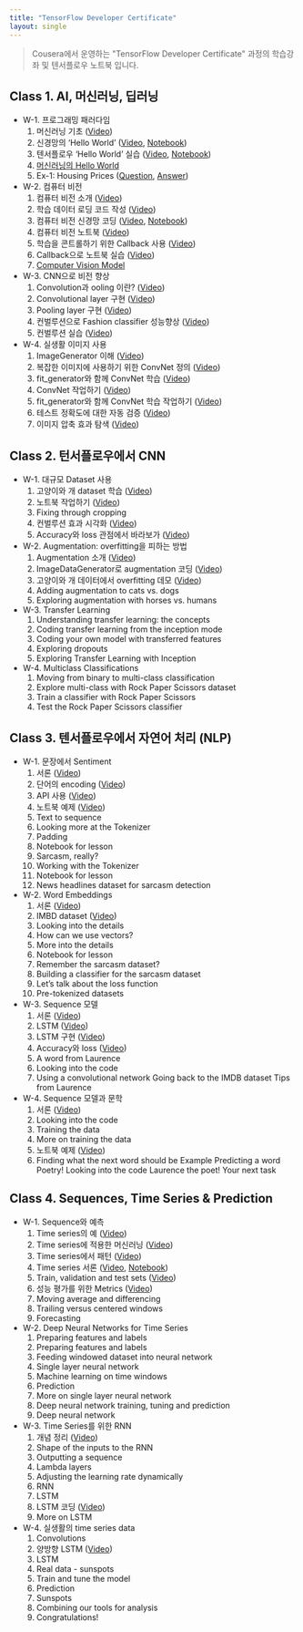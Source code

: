```yaml
---
title: "TensorFlow Developer Certificate"
layout: single
---
```


> Cousera에서 운영하는 "TensorFlow Developer Certificate" 과정의 학습강좌 및 텐서플로우 노트북 입니다.

## Class 1. AI, 머신러닝, 딥러닝
* W-1. 프로그래밍 패러다임
  1. 머신러닝 기초 ([Video](https://drive.google.com/file/d/1Cf_9DH7KWcLz7YJ-W4DHGngaMrVE15pX/view?usp=sharing))
  2. 신경망의 ‘Hello World’ ([Video](https://drive.google.com/file/d/1CemGe4AnOjuOm7OE4C5AycbLzrP-D565/view?usp=sharing), [Notebook](https://colab.research.google.com/drive/1GCh207-hIdaCcaLqZ4363zOKULNAN1A0))
  3. 텐서플로우 ‘Hello World’ 실습 ([Video](https://drive.google.com/file/d/1CfQYOuy4BD6H_bPzh4eYMph-2dnyBQCC/view?usp=sharing), [Notebook](https://colab.research.google.com/drive/1G1iWlflG_wNNHyLlYX3abYDCQr94UP4U))
  4. [머신러닝의 Hello World](https://developers.google.com/codelabs/tensorflow-1-helloworld#0)
  5. Ex-1: Housing Prices ([Question](https://colab.research.google.com/drive/1bOZcCbQE8OreI_mqY89z6RMpzXEvzkz8), [Answer](https://colab.research.google.com/drive/1bQGMd9Bh1-X7PmAcDbJH0ERlotYVmQGn))
* W-2. 컴퓨터 비전 
  1. 컴퓨터 비전 소개 ([Video](https://drive.google.com/file/d/1CjA1cS5tW3S4FeRniPYP_bnluFsgkLPr/view?usp=sharing))
  2. 학습 데이터 로딩 코드 작성 ([Video](https://drive.google.com/file/d/1CjOZJ9_wDl4Cs8LCyUZGjI8_I66LcQTD/view?usp=sharing))
  3. 컴퓨터 비전 신경망 코딩 ([Video](https://drive.google.com/file/d/1Ckp6Mi7UYzXPtFHqLGADfjm9boM63Wm6/view?usp=sharing), [Notebook](https://colab.research.google.com/drive/1GSianNRgCgUVUOxSYAS1t5dRZUg7E8dn))
  4. 컴퓨터 비전 노트북  ([Video](https://drive.google.com/file/d/1D8kuCDTflhbe3TX06v9IjRvmIILU4UxT/view?usp=sharing))
  5. 학습을 콘트롤하기 위한 Callback 사용 ([Video](https://drive.google.com/file/d/1D5anYmJtOjqyv4iYoYr75nwp1_dF5irT/view?usp=sharing))
  6. Callback으로 노트북 실습 ([Video](https://drive.google.com/file/d/1D8ynv5icDFUqMdLKTJhkRBdO6LiQUlJa/view?usp=sharing))
  7. [Computer Vision Model](https://developers.google.com/codelabs/tensorflow-lab2-computervision?hl=en#0)
* W-3. CNN으로 비전 향상
  1. Convolution과 ooling 이란? ([Video](https://drive.google.com/file/d/1CuKl1wzhruxTi0txKKcfolhc_s8k-_9C/view?usp=sharing))
  2. Convolutional layer 구현 ([Video]())
  3. Pooling layer 구현 ([Video]())
  4. 컨벌루션으로 Fashion classifier 성능향상 ([Video]())
  5. 컨벌루션 실습 ([Video]())
* W-4. 실생활 이미지 사용
  1. ImageGenerator 이해 ([Video](https://drive.google.com/file/d/1D4eeg2v4tNM6k98-c3vftdxRBMX2uXof/view?usp=sharing))
  2. 복잡한 이미지에 사용하기 위한 ConvNet 정의 ([Video]())
  3. fit_generator와 함께 ConvNet 학습 ([Video]())
  4. ConvNet 작업하기 ([Video]())
  5. fit_generator와 함께 ConvNet 학습 작업하기 ([Video]())
  6. 테스트 정확도에 대한 자동 검증 ([Video]())
  7. 이미지 압축 효과 탐색 ([Video]())

## Class 2. 턴서플로우에서 CNN
* W-1. 대규모 Dataset 사용
  1. 고양이와 개 dataset 학습 ([Video](https://drive.google.com/file/d/1DWVtYgtQXy457gy98QuwfgwG4F4t-ZE5/view?usp=sharing))
  2. 노트북 작업하기 ([Video]())
  3. Fixing through cropping
  4. 컨벌루션 효과 시각화 ([Video]())
  5. Accuracy와 loss 관점에서 바라보가 ([Video]())
* W-2. Augmentation: overfitting을 피하는 방법
  1. Augmentation 소개 ([Video]())
  2. ImageDataGenerator로 augmentation 코딩 ([Video]())
  3. 고양이와 개 데이터에서 overfitting 데모 ([Video]())
  4. Adding augmentation to cats vs. dogs
  5. Exploring augmentation with horses vs. humans
* W-3. Transfer Learning
  1. Understanding transfer learning: the concepts
  2. Coding transfer learning from the inception mode
  3. Coding your own model with transferred features
  4. Exploring dropouts
  5. Exploring Transfer Learning with Inception
* W-4. Multiclass Classifications
  1. Moving from binary to multi-class classification
  2. Explore multi-class with Rock Paper Scissors dataset
  3. Train a classifier with Rock Paper Scissors
  4. Test the Rock Paper Scissors classifier

## Class 3. 텐서플로우에서 자연어 처리 (NLP)
* W-1. 문장에서 Sentiment
  1. 서론 ([Video]())
  2. 단어의 encoding ([Video]())
  3. API 사용 ([Video]())
  4. 노트북 예제 ([Video]()) 
  5. Text to sequence
  6. Looking more at the Tokenizer
  7. Padding
  8. Notebook for lesson 
  9. Sarcasm, really?
  10. Working with the Tokenizer
  11. Notebook for lesson
  12. News headlines dataset for sarcasm detection
* W-2. Word Embeddings
  1. 서론 ([Video]())
  2. IMBD dataset ([Video]())
  3. Looking into the details
  4. How can we use vectors?
  5. More into the details
  6. Notebook for lesson 
  7. Remember the sarcasm dataset?
  8. Building a classifier for the sarcasm dataset
  9. Let’s talk about the loss function
  10. Pre-tokenized datasets
* W-3. Sequence 모델
  1. 서론 ([Video]())
  2. LSTM ([Video]())
  3. LSTM 구현 ([Video]())
  4. Accuracy와 loss ([Video]())
  5. A word from Laurence
  6. Looking into the code
  7. Using a convolutional network
      Going back to the IMDB dataset
      Tips from Laurence
* W-4. Sequence 모델과 문학
  1. 서론 ([Video]())
  2. Looking into the code 
  3. Training the data
  4. More on training the data
  5. 노트북 예제 ([Video]())
  6. Finding what the next word should be
      Example
      Predicting a word
      Poetry!
      Looking into the code
      Laurence the poet!
      Your next task

## Class 4. Sequences, Time Series & Prediction
* W-1. Sequence와 예측
  1. Time series의 예 ([Video](https://drive.google.com/file/d/1HC7fU4slqoRZX_ZmoR4Corrm5fiYxg1H/view?usp=sharing))
  2. Time series에 적용한 머신러닝 ([Video](https://drive.google.com/file/d/1HItIETh64XY6AqCcYpn8386ayUEFPeHy/view?usp=sharing))
  3. Time series에서 패턴 ([Video](https://drive.google.com/file/d/1H6vVcZlvOKf-rCTg-34r8vxrZ85ryYO5/view?usp=sharing))
  4. Time series 서론 ([Video](https://drive.google.com/file/d/1H11O5P6JPvyTP-XIZ-docZhq5PljGyZC/view?usp=sharing), [Notebook](https://colab.research.google.com/drive/1O2LH56mUmh5U1rJuHTBx5VYUuqbSiJAT))
  5. Train, validation and test sets ([Video](https://drive.google.com/file/d/1HRjc72wdq9DAR5FVQCiHVLi8e8q1JOA0/view?usp=sharing))
  6. 성능 평가를 위한 Metrics ([Video](https://drive.google.com/file/d/1Hta2rptk3XPu0fNGWIRLJgrv2SIYXhaT/view?usp=sharing))
  7. Moving average and differencing
  8. Trailing versus centered windows
  9. Forecasting
* W-2. Deep Neural Networks for Time Series
  1. Preparing features and labels
  2. Preparing features and labels
  3. Feeding windowed dataset into neural network
  4. Single layer neural network
  5. Machine learning on time windows
  6. Prediction
  7. More on single layer neural network
  8. Deep neural network training, tuning and prediction
  9. Deep neural network
* W-3. Time Series를 위한 RNN
  1. 개념 정리 ([Video]())
  2. Shape of the inputs to the RNN
  3. Outputting a sequence
  4. Lambda layers
  5. Adjusting the learning rate dynamically
  6. RNN
  7. LSTM
  8. LSTM 코딩 ([Video]())
  9. More on LSTM
* W-4. 실생활의 time series data
  1. Convolutions
  2. 양방향 LSTM ([Video]())
  3. LSTM
  4. Real data - sunspots
  5. Train and tune the model
  6. Prediction
  7. Sunspots
  8. Combining our tools for analysis
  9. Congratulations!

